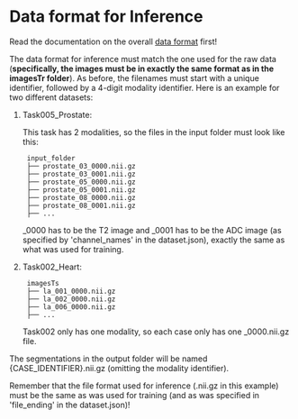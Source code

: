 # Data format for Inference 
Read the documentation on the overall [data format](dataset_format.md) first!

The data format for inference must match the one used for the raw data (**specifically, the images must be in exactly 
the same format as in the imagesTr folder**). As before, the filenames must start with a
unique identifier, followed by a 4-digit modality identifier. Here is an example for two different datasets:

1) Task005_Prostate:

    This task has 2 modalities, so the files in the input folder must look like this:

        input_folder
        ├── prostate_03_0000.nii.gz
        ├── prostate_03_0001.nii.gz
        ├── prostate_05_0000.nii.gz
        ├── prostate_05_0001.nii.gz
        ├── prostate_08_0000.nii.gz
        ├── prostate_08_0001.nii.gz
        ├── ...

    _0000 has to be the T2 image and _0001 has to be the ADC image (as specified by 'channel_names' in the 
dataset.json), exactly the same as what was used for training.

2) Task002_Heart:

        imagesTs
        ├── la_001_0000.nii.gz
        ├── la_002_0000.nii.gz
        ├── la_006_0000.nii.gz
        ├── ...
    
    Task002 only has one modality, so each case only has one _0000.nii.gz file.
  

The segmentations in the output folder will be named {CASE_IDENTIFIER}.nii.gz (omitting the modality identifier).

Remember that the file format used for inference (.nii.gz in this example) must be the same as was used for training 
(and as was specified in 'file_ending' in the dataset.json)!
